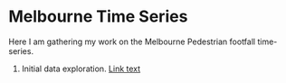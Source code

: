 # Melbourne Time Series

Here I am gathering my work on the Melbourne Pedestrian footfall time-series.

1. Initial data exploration.
[Link text]([https://website-name.com](https://github.com/jackliddle/melbourne-timeseries/blob/main/01%20Data%20exploration.ipynb)https://github.com/jackliddle/melbourne-timeseries/blob/main/01%20Data%20exploration.ipynb)


